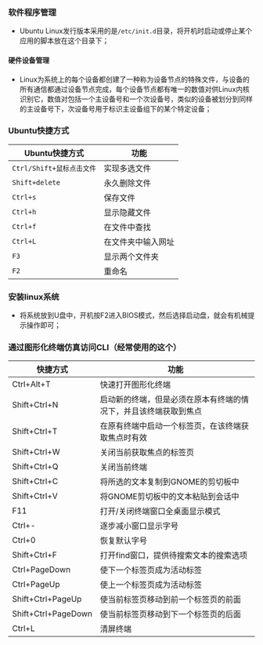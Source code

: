 ### 软件程序管理
+ Ubuntu Linux发行版本采用的是`/etc/init.d`目录，将开机时启动或停止某个应用的脚本放在这个目录下；
#### 硬件设备管理
+ Linux为系统上的每个设备都创建了一种称为设备节点的特殊文件，与设备的所有通信都通过设备节点完成，每个设备节点都有唯一的数值对供Linux内核识别它，数值对包括一个主设备号和一个次设备号，类似的设备被划分到同样的主设备号下，次设备号用于标识主设备组下的某个特定设备；
### Ubuntu快捷方式

|Ubuntu快捷方式|功能|
|------|------|
|`Ctrl/Shift+鼠标点击文件`|实现多选文件|
|`Shift+delete`|永久删除文件|
|`Ctrl+s`|保存文件|
|`Ctrl+h`|显示隐藏文件|
|`Ctrl+f`|在文件中查找|
|`Ctrl+L` |在文件夹中输入网址|
|`F3`|显示两个文件夹|
|`F2`|重命名|

### 安装linux系统
+ 将系统放到U盘中，开机按F2进入BIOS模式，然后选择启动盘，就会有机械提示操作即可；
### 通过图形化终端仿真访问CLI（经常使用的这个）

|快捷方式|功能|
|------|------|
|Ctrl+Alt+T|快速打开图形化终端|
|Shift+Ctrl+N|启动新的终端，但是必须在原本有终端的情况下，并且该终端获取到焦点|
|Shift+Ctrl+T|在原有终端中启动一个标签页，在该终端获取焦点时有效|
|Shift+Ctrl+W|关闭当前获取焦点的标签页|
|Shift+Ctrl+Q|关闭当前终端|
|Shift+Ctrl+C|将所选的文本复制到GNOME的剪切板中|
|Shift+Ctrl+V|将GNOME剪切板中的文本粘贴到会话中|
|F11|打开/关闭终端窗口全桌面显示模式|
|Ctrl+-|逐步减小窗口显示字号|
|Ctrl+0|恢复默认字号|
|Shift+Ctrl+F|打开find窗口，提供待搜索文本的搜索选项|
|Ctrl+PageDown|使下一个标签页成为活动标签|
|Ctrl+PageUp|使上一个标签页成为活动标签|
|Shift+Ctrl+PageUp|使当前标签页移动到前一个标签页的前面|
|Shift+Ctrl+PageDown|使当前标签页移动到下一个标签页的后面|
|Ctrl+L|清屏终端|
